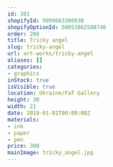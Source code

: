```yaml
---
id: 381
shopifyId: 9999663300938
shopifyOptionId: 50053862588746
order: 208
title: Tricky angel
slug: tricky-angel
url: art-works/tricky-angel
aliases: []
categories:
- graphics
inStock: true
isVisible: true
location: Ukraine/Faf Gallery
height: 30
width: 21
date: 2019-01-01T00:00:00Z
materials:
- ink
- paper
- pen
price: 300
mainImage: tricky_angel.jpg
---
```

